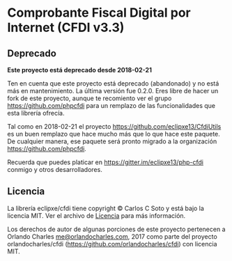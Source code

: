 # Comprobante Fiscal Digital por Internet (CFDI v3.3)

## Deprecado

**Este proyecto está deprecado desde 2018-02-21**

Ten en cuenta que este proyecto está deprecado (abandonado) y no está más en mantenimiento.
La última versión fue 0.2.0. Eres libre de hacer un fork de este proyecto, aunque te recomiento
ver el grupo https://github.com/phpcfdi para un remplazo de las funcionalidades que esta librería ofrecía.

Tal como en 2018-02-21 el proyecto https://github.com/eclipxe13/CfdiUtils es un buen remplazo
que hace mucho más que lo que hace este paquete.
De cualquier manera, ese paquete será pronto migrado a la organización https://github.com/phpcfdi.

Recuerda que puedes platicar en https://gitter.im/eclipxe13/php-cfdi conmigo y otros desarrolladores.


## Licencia

La librería eclipxe/cfdi tiene copyright © Carlos C Soto y está bajo la licencia MIT. 
Ver el archivo de [Licencia](LICENSE) para más información.

Los derechos de autor de algunas porciones de este proyecto pertenecen a Orlando Charles <me@orlandocharles.com>, 2017
como parte del proyecto orlandocharles/cfdi (https://github.com/orlandocharles/cfdi) con licencia MIT.
